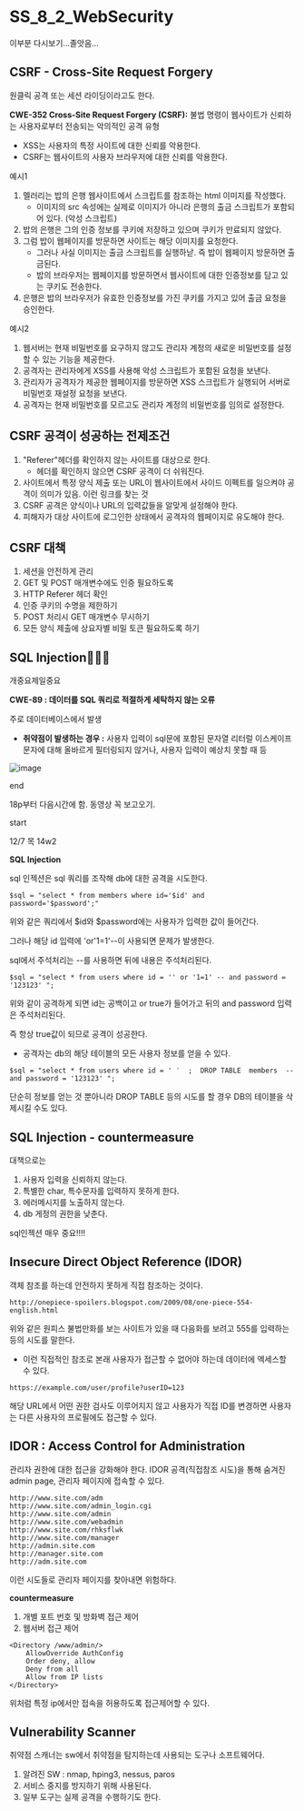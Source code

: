 # SS_8_2_WebSecurity

이부분 다시보기...졸앗음...

## CSRF - Cross-Site Request Forgery

원클릭 공격 또는 세션 라이딩이라고도 한다.

**CWE-352 Cross-Site Request Forgery (CSRF):** 불법 명령이 웹사이트가 신뢰하는 사용자로부터 전송되는 악의적인 공격 유형

- XSS는 사용자의 특정 사이트에 대한 신뢰를 악용한다.
- CSRF는 웹사이트의 사용자 브라우저에 대한 신뢰를 악용한다.



예시1

1. 멜러리는 밥의 은행 웹사이트에서 스크립트를 참조하는 html 이미지를 작성했다.
   - 이미지의 src 속성에는 실제로 이미지가 아니라 은행의 출금 스크립트가 포함되어 있다. (악성 스크립트)
2. 밥의 은행은 그의 인증 정보를 쿠키에 저장하고 있으며 쿠키가 만료되지 않았다.
3. 그럼 밥이 웹페이지를 방문하면 사이트는 해당 이미지를 요청한다.
   -  그러나 사실 이미지는 출금 스크립트를 실행하낟. 즉 밥이 웹페이지 방문하면 출금된다.
   -  밥의 브라우저는 웹페이지를 방문하면서 웹사이트에 대한 인증정보를 담고 있는 쿠키도 전송한다.
4. 은행은 밥의 브라우저가 유효한 인증정보를 가진 쿠키를 가지고 있어 출금 요청을 승인한다.



예시2

1. 웹서버는 현재 비밀번호를 요구하지 않고도 관리자 계정의 새로운 비밀번호를 설정할 수 있는 기능을 제공한다.
2. 공격자는 관리자에게 XSS를 사용해 악성 스크립트가 포함된 요청을 보낸다.
3. 관리자가 공격자가 제공한 웹페이지를 방문하면 XSS 스크립트가 실행되어 서버로 비밀번호 재설정 요청을 보낸다.
4. 공격자는 현재 비밀번호를 모르고도 관리자 계정의 비밀번호를 임의로 설정한다.



## CSRF 공격이 성공하는 전제조건

1. "Referer"헤더를 확인하지 않는 사이트를 대상으로 한다.
   - 헤더를 확인하지 않으면 CSRF 공격이 더 쉬워진다.
2. 사이트에서 특정 양식 제출 또는 URL이 웹사이트에서 사이드 이펙트를 일으켜야 공격이 의미가 있음. 이런 링크를 찾는 것
3. CSRF 공격은 양식이나 URL의 입력값들을 알맞게 설정해야 한다. 
4. 피해자가 대상 사이트에 로그인한 상태에서 공격자의 웹페이지로 유도해야 한다.



## CSRF 대책

1. 세션을 안전하게 관리
2. GET 및 POST 매개변수에도 인증 필요하도록
3. HTTP Referer 헤더 확인
4. 인증 쿠키의 수명을 제한하기
5. POST 처리시 GET 매개변수 무시하기
6. 모든 양식 제출에 상요자별 비밀 토큰 필요하도록 하기





## SQL Injection💖💖💖

개중요제일중요

**CWE-89 : 데이터를 SQL 쿼리로 적절하게 세탁하지 않는 오류**

주로 데이터베이스에서 발생

- **취약점이 발생하는 경우 :** 사용자 입력이 sql문에 포함된 문자열 리터럴 이스케이프 문자에 대해 올바르게 필터링되지 않거나, 사용자 입력이 예상치 못할 때 등

![image](https://github.com/hhzzzk/studyLog/assets/67236054/abb7c15a-2033-419e-b246-9f3f88d83378)

end

18p부터 다음시간에 함. 동영상 꼭 보고오기.



start

12/7 목 14w2



**SQL Injection**

sql 인젝션은 sql 쿼리를 조작해 db에 대한 공격을 시도한다.

```
$sql = "select * from members where id='$id' and password='$password';"
```

위와 같은 쿼리에서 $id와 \$password에는 사용자가 입력한 값이 들어간다.

그러나 해당 id 입력에 'or'1=1'--이 사용되면 문제가 발생한다.



sql에서 주석처리는 --를 사용하면 뒤에 내용은 주석처리된다.

```
$sql = "select * from users where id = '' or '1=1' -- and password = '123123' ";
```

위와 같이 공격하게 되면 id는 공백이고 or true가 들어가고 뒤의 and password 입력은 주석처리된다.



즉 항상 true값이 되므로 공격이 성공한다.

- 공격자는 db의 해당 테이블의 모든 사용자 정보를 얻을 수 있다.

```
$sql = "select * from users where id = ' ′  ;  DROP TABLE  members  -- and password = '123123' ";

```

단순히 정보를 얻는 것 뿐아니라 DROP TABLE 등의 시도를 할 경우 DB의 테이블을 삭제시킬 수도 있다.



## SQL Injection - countermeasure

대책으로는 

1. 사용자 입력을 신뢰하지 않는다.
2. 특별한 char, 특수문자를 입력하지 못하게 한다.
3. 에러메시지를 노출하지 않는다.
4. db 게정의 권한을 낮춘다.

sql인젝션 매우 중요!!!!



## Insecure Direct Object Reference (IDOR)

객체 참조를 하는데 안전하지 못하게 직접 참조하는 것이다.

```
http://onepiece-spoilers.blogspot.com/2009/08/one-piece-554-english.html
```

위와 같은 원피스 불법만화를 보는 사이트가 있을 때 다음화를 보려고 555를 입력하는 등의 시도를 말한다.

- 이런 직접적인 참조로 본래 사용자가 접근할 수 없어야 하는데 데이터에 엑세스할 수 있다.

```
https://example.com/user/profile?userID=123
```

해당 URL에서 어떤 권한 검사도 이루어지지 않고 사용자가 직접 ID를 변경하면 사용자는 다른 사용자의 프로필에도 접근할 수 있다. 



## IDOR : Access Control for Administration

관리자 권한에 대한 접근을 강화해야 한다. IDOR 공격(직접참조 시도)을 통해 숨겨진 admin page, 관리자 페이지에 접속할 수 있다.

```
http://www.site.com/adm
http://www.site.com/admin_login.cgi
http://www.site.com/admin
http://www.site.com/webadmin
http://www.site.com/rhksflwk
http://www.site.com/manager
http://admin.site.com
http://manager.site.com
http://adm.site.com 
```

이런 시도들로 관리자 페이지를 찾아내면 위험하다.

**countermeasure**

1. 개별 포트 번호 및 방화벽 접근 제어
2. 웹서버 접근 제어

```
<Directory /www/admin/>
	AllowOverride AuthConfig
	Order deny, allow
	Deny from all
	Allow from IP lists
</Directory>
```

위처럼 특정 ip에서만 접속을 허용하도록 접근제어할 수 있다.



## Vulnerability Scanner

취약점 스캐너는 sw에서 취약점을 탐지하는데 사용되는 도구나 소프트웨어다.

1. 알려진 SW : nmap, hping3, nessus, paros
2. 서비스 중지를 방지하기 위해 사용된다.
3. 일부 도구는 실제 공격을 수행하기도 한다.